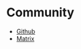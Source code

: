 # Community

- [Github](https://github.com/freenet/locutus)
- [Matrix](https://matrix.to/#/#locutus:matrix.org)